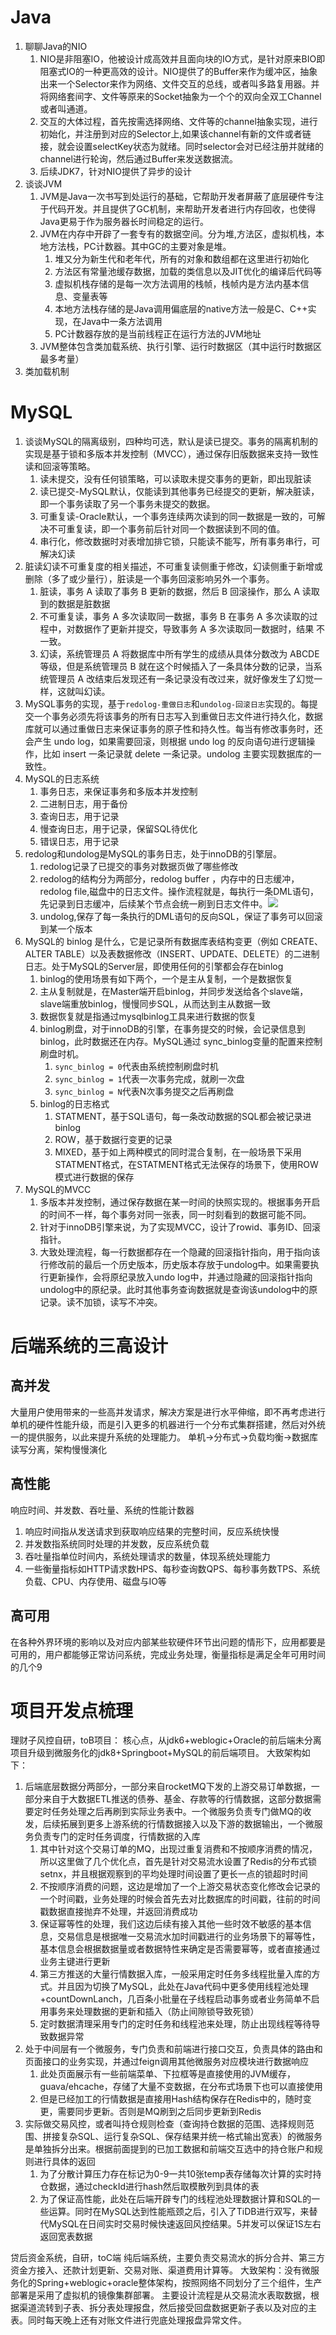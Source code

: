 # Java
1. 聊聊Java的NIO
	1. NIO是非阻塞IO，他被设计成高效并且面向块的IO方式，是针对原来BIO即阻塞式IO的一种更高效的设计。NIO提供了的Buffer来作为缓冲区，抽象出来一个Selector来作为网络、文件交互的总线，或者叫多路复用器。并将网络套间字、文件等原来的Socket抽象为一个个的双向全双工Channel或者叫通道。
	2. 交互的大体过程，首先按需选择网络、文件等的channel抽象实现，进行初始化，并注册到对应的Selector上,如果该channel有新的文件或者链接，就会设置selectKey状态为就绪。同时selector会对已经注册并就绪的channel进行轮询，然后通过Buffer来发送数据流。
	3. 后续JDK7，针对NIO提供了异步的设计
2. 谈谈JVM
	1. JVM是Java一次书写到处运行的基础，它帮助开发者屏蔽了底层硬件专注于代码开发。并且提供了GC机制，来帮助开发者进行内存回收，也使得Java更易于作为服务器长时间稳定的运行。
	2. JVM在内存中开辟了一套专有的数据空间。分为堆,方法区，虚拟机栈，本地方法栈，PC计数器。其中GC的主要对象是堆。
		1. 堆又分为新生代和老年代，所有的对象和数组都在这里进行初始化
		2. 方法区有常量池缓存数据，加载的类信息以及JIT优化的编译后代码等
		3. 虚拟机栈存储的是每一次方法调用的栈帧，栈帧内是方法内基本信息、变量表等
		4. 本地方法栈存储的是Java调用偏底层的native方法一般是C、C++实现，在Java中一条方法调用
		5. PC计数器存放的是当前线程正在运行方法的JVM地址
	3. JVM整体包含类加载系统、执行引擎、运行时数据区（其中运行时数据区最多考量）
3. 类加载机制

# MySQL

1. 谈谈MySQL的隔离级别，四种均可选，默认是读已提交。事务的隔离机制的实现是基于锁和多版本并发控制（MVCC），通过保存旧版数据来支持一致性读和回滚等策略。
	1. 读未提交，没有任何锁策略，可以读取未提交事务的更新，即出现脏读
	2. 读已提交-MySQL默认，仅能读到其他事务已经提交的更新，解决脏读，即一个事务读取了另一个事务未提交的数据。
	3. 可重复读-Oracle默认，一个事务连续两次读到的同一数据是一致的，可解决不可重复读，即一个事务前后针对同一个数据读到不同的值。
	4. 串行化，修改数据时对表增加排它锁，只能读不能写，所有事务串行，可解决幻读
2. 脏读幻读不可重复度的相关描述，不可重复读侧重于修改，幻读侧重于新增或删除（多了或少量行），脏读是一个事务回滚影响另外一个事务。
	1. 脏读，事务 A 读取了事务 B 更新的数据，然后 B 回滚操作，那么 A 读取到的数据是脏数据
	2. 不可重复读，事务 A 多次读取同一数据，事务 B 在事务 A 多次读取的过程中，对数据作了更新并提交，导致事务 A 多次读取同一数据时，结果 不一致。
	3. 幻读，系统管理员 A 将数据库中所有学生的成绩从具体分数改为 ABCDE 等级，但是系统管理员 B 就在这个时候插入了一条具体分数的记录，当系统管理员 A 改结束后发现还有一条记录没有改过来，就好像发生了幻觉一样，这就叫幻读。
3. MySQL事务的实现，基于`redolog-重做日志`和`undolog-回滚日志`实现的。每提交一个事务必须先将该事务的所有日志写入到重做日志文件进行持久化，数据库就可以通过重做日志来保证事务的原子性和持久性。每当有修改事务时，还会产生 undo log，如果需要回滚，则根据 undo log 的反向语句进行逻辑操作，比如 insert 一条记录就 delete 一条记录。undolog 主要实现数据库的一致性。
4. MySQL的日志系统
	1. 事务日志，来保证事务和多版本并发控制
	2. 二进制日志，用于备份
	3. 查询日志，用于记录
	4. 慢查询日志，用于记录，保留SQL待优化
	5. 错误日志，用于记录
5. redolog和undolog是MySQL的事务日志，处于innoDB的引擎层。
	1. redolog记录了已提交的事务对数据页做了哪些修改
	2. redolog的结构分为两部分，redolog buffer ，内存中的日志缓冲，redolog file,磁盘中的日志文件。操作流程就是，每执行一条DML语句，先记录到日志缓冲，后续某个节点会统一刷到日志文件中。![](v2-e69b02f799b265a1f00e45e2ee8e040c_1440w.webp)
	3. undolog,保存了每一条执行的DML语句的反向SQL，保证了事务可以回滚到某一个版本
6. MySQL的 binlog 是什么，它是记录所有数据库表结构变更（例如 CREATE、ALTER TABLE）以及表数据修改（INSERT、UPDATE、DELETE）的二进制日志。处于MySQL的Server层，即使用任何的引擎都会存在binlog
	1. binlog的使用场景有如下两个，一个是主从复制，一个是数据恢复
	2. 主从复制就是，在Master端开启binlog，并同步发送给各个slave端，slave端重放binlog，慢慢同步SQL，从而达到主从数据一致
	3. 数据恢复就是指通过mysqlbinlog工具来进行数据的恢复
	4. binlog刷盘，对于innoDB的引擎，在事务提交的时候，会记录信息到binlog，此时数据还在内存。MySQL通过 sync_binlog变量的配置来控制刷盘时机。
		1. `sync_binlog = 0`代表由系统控制刷盘时机
		2. `sync_binlog = 1`代表一次事务完成，就刷一次盘
		3. `sync_binlog = N`代表N次事务提交之后再刷盘
	5. binlog的日志格式
		1. STATMENT，基于SQL语句，每一条改动数据的SQL都会被记录进binlog
		2. ROW，基于数据行变更的记录
		3. MIXED，基于如上两种模式的同时混合复制，在一般场景下采用STATMENT格式，在STATMENT格式无法保存的场景下，使用ROW模式进行数据的保存
7. MySQL的MVCC
	1. 多版本并发控制，通过保存数据在某一时间的快照实现的。根据事务开启的时间不一样，每个事务对同一张表，同一时刻看到的数据可能不同。
	2. 针对于innoDB引擎来说，为了实现MVCC，设计了rowid、事务ID、回滚指针。
	3. 大致处理流程，每一行数据都存在一个隐藏的回滚指针指向，用于指向该行修改前的最后一个历史版本，历史版本存放于undolog中。如果需要执行更新操作，会将原纪录放入undo log中，并通过隐藏的回滚指针指向undolog中的原纪录。此时其他事务查询数据就是查询该undolog中的原记录。读不加锁，读写不冲突。

# 后端系统的三高设计
## 高并发
大量用户使用带来的一些高并发请求，解决方案是进行水平伸缩，即不再考虑进行单机的硬件性能升级，而是引入更多的机器进行一个分布式集群搭建，然后对外统一的提供服务，以此来提升系统的处理能力。
单机->分布式->负载均衡->数据库读写分离，架构慢慢演化

## 高性能
响应时间、并发数、吞吐量、系统的性能计数器
1. 响应时间指从发送请求到获取响应结果的完整时间，反应系统快慢
2. 并发数指系统同时处理的并发数，反应系统负载
3. 吞吐量指单位时间内，系统处理请求的数量，体现系统处理能力
4. 一些衡量指标如HTTP请求数HPS、每秒查询数QPS、每秒事务数TPS、系统负载、CPU、内存使用、磁盘与IO等
## 高可用
在各种外界环境的影响以及对应内部某些软硬件环节出问题的情形下，应用都要是可用的，用户都能够正常访问系统，完成业务处理，衡量指标是满足全年可用时间的几个9

# 项目开发点梳理

理财子风控自研，toB项目：
核心点，从jdk6+weblogic+Oracle的前后端未分离项目升级到微服务化的jdk8+Springboot+MySQL的前后端项目。
大致架构如下：
1. 后端底层数据分两部分，一部分来自rocketMQ下发的上游交易订单数据，一部分来自于大数据ETL推送的债券、基金、存款等的行情数据，这部分数据需要定时任务处理之后再刷到实际业务表中。一个微服务负责专门做MQ的收发，后续拓展到更多上游系统的行情数据接入以及下游的数据输出，一个微服务负责专门的定时任务调度，行情数据的入库
	1. 其中针对这个交易订单的MQ，出现过重复消费和不按顺序消费的情况，所以这里做了几个优化点，首先是针对交易流水设置了Redis的分布式锁setnx，并且根据观察到的平均处理时间设置了更长一点的锁超时时间
	2. 不按顺序消费的问题，这边是增加了一个上游交易状态变化修改会记录的一个时间戳，业务处理的时候会首先去对比数据库的时间戳，往前的时间戳数据直接抛弃不处理，并返回消费成功
	3. 保证幂等性的处理，我们这边后续有接入其他一些时效不敏感的基本信息，交易信息是根据唯一交易流水加时间戳进行的业务场景下的幂等性，基本信息会根据数据量或者数据特性来确定是否需要幂等，或者直接通过业务主键进行更新
	4. 第三方推送的大量行情数据入库，一般采用定时任务多线程批量入库的方式。并且因为切换了MySQL，此处在Java代码中更多使用线程池处理+countDownLanch，几百条小批量在子线程启动事务或者业务简单不启用事务来处理数据的更新和插入（防止间隙锁导致死锁）
	5. 定时数据清理采用专门的定时任务和线程池来处理，防止出现线程等待导致数据异常
2. 处于中间层有一个微服务，专门负责和前端进行接口交互，负责具体的路由和页面接口的业务实现，并通过feign调用其他微服务对应模块进行数据响应
	1. 此处页面展示有一些前端菜单、下拉框等是直接使用的JVM缓存，guava/ehcache，存储了大量不变数据，在分布式场景下也可以直接使用
	2. 但是已经加工的行情数据是直接用Hash结构保存在Redis中的，随时变更，需要同步更新。否则是MQ刷到之后同步更新到Redis
3. 实际做交易风控，或者叫持仓规则检查（查询持仓数据的范围、选择规则范围、拼接复杂SQL、运行复杂SQL、保存结果并统一格式输出宽表）的微服务是单独拆分出来。根据前面提到的已加工数据和前端交互选中的持仓账户和规则进行具体的返回
	1. 为了分散计算压力存在标记为0-9一共10张temp表存储每次计算的实时持仓数据，通过checkId进行hash然后取模散列到具体的表
	2. 为了保证高性能，此处在后端开辟专门的线程池处理数据计算和SQL的一些运算。同时在MySQL达到性能瓶颈之后，引入了TiDB进行双写，来替代MySQL在日间实时交易时候快速返回风控结果。5并发可以保证1S左右返回宽表数据

贷后资金系统，自研，toC端
纯后端系统，主要负责交易流水的拆分合并、第三方资金方接入、还款计划更新、交易对账、渠道费用计算等。
大致架构：没有微服务化的Spring+weblogic+oracle整体架构，按照网络不同划分了三个组件，生产部署是采用了虚拟机的镜像集群部署。
主要设计流程是从交易流水表取数据，根据渠道流转到子表、拆分表处理报盘，然后接受回盘数据更新子表以及对应的主表。同时每天晚上还有对账文件进行兜底处理报盘异常文件。

